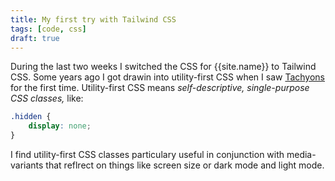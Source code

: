 ```yaml
---
title: My first try with Tailwind CSS
tags: [code, css]
draft: true
---
```

During the last two weeks I switched the CSS for {{site.name}} to Tailwind CSS. Some years ago I got drawin into utility-first CSS when I saw [Tachyons](http://tachyons.io) for the first time. Utility-first CSS means *self-descriptive, single-purpose CSS classes,* like:

```css
.hidden {
	display: none;
}
```

I find utility-first CSS classes particulary useful in conjunction with media-variants that reflrect on things like screen size or dark mode and light mode.